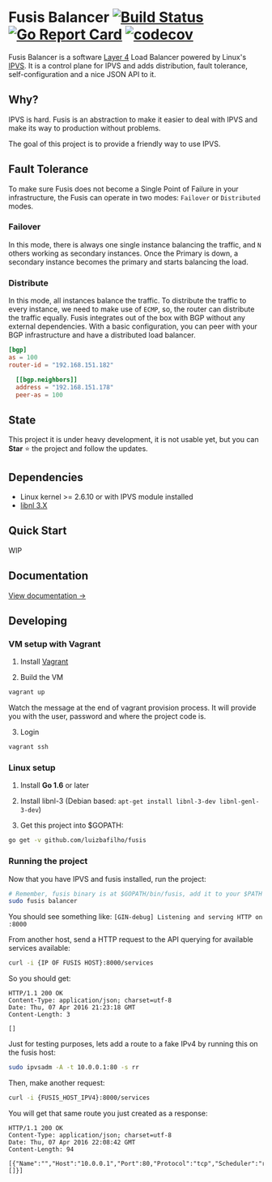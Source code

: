 Fusis Balancer  [![Build Status](https://travis-ci.org/luizbafilho/fusis.svg?branch=master)](https://travis-ci.org/luizbafilho/fusis) [![Go Report Card](https://goreportcard.com/badge/github.com/luizbafilho/fusis)](https://goreportcard.com/report/github.com/luizbafilho/fusis) [![codecov](https://codecov.io/gh/luizbafilho/fusis/branch/master/graph/badge.svg)](https://codecov.io/gh/luizbafilho/fusis)
======

Fusis Balancer is a software [Layer 4](https://en.wikipedia.org/wiki/Transport_layer) Load Balancer powered by Linux's [IPVS](http://www.linuxvirtualserver.org/). It is a control plane for IPVS and adds distribution, fault tolerance, self-configuration and a nice JSON API to it.

## Why?
IPVS is hard. Fusis is an abstraction to make it easier to deal with IPVS and make its way to production without problems.

The goal of this project is to provide a friendly way to use IPVS.

## Fault Tolerance
To make sure Fusis does not become a Single Point of Failure in your infrastructure, the Fusis can operate in two modes: `Failover` or `Distributed` modes.

### Failover
In this mode, there is always one single instance balancing the traffic, and `N` others working as secondary instances. Once the Primary is down, a secondary instance becomes the primary and starts balancing the load.

### Distribute
In this mode, all instances balance the traffic. To distribute the traffic to every instance, we need to make use of `ECMP`, so, the router can distribute the traffic equally. Fusis integrates out of the box with BGP without any external dependencies. With a basic configuration, you can peer with your BGP infrastructure and have a distributed load balancer.

```TOML
[bgp]
as = 100
router-id = "192.168.151.182"

  [[bgp.neighbors]]
  address = "192.168.151.178"
  peer-as = 100
```

## State
This project it is under heavy development, it is not usable yet, but you can **Star** :star: the project and follow the updates.

## Dependencies
* Linux kernel >= 2.6.10 or with IPVS module installed
* [libnl 3.X](https://www.infradead.org/~tgr/libnl/)

## Quick Start
WIP

## Documentation

[View documentation →](http://luizbafilho.github.io/fusis/)

## Developing

### VM setup with Vagrant
1. Install [Vagrant](https://www.vagrantup.com)

2. Build the VM
```bash
vagrant up
```
Watch the message at the end of vagrant provision process.
It will provide you with the user, password and where the project code is.

3. Login
```bash
vagrant ssh
```

### Linux setup
1. Install **Go 1.6** or later

2. Install libnl-3 (Debian based: `apt-get install libnl-3-dev libnl-genl-3-dev`)

3. Get this project into $GOPATH:
  ``` bash
  go get -v github.com/luizbafilho/fusis
  ```

### Running the project

Now that you have IPVS and fusis installed, run the project:

``` bash
# Remember, fusis binary is at $GOPATH/bin/fusis, add it to your $PATH
sudo fusis balancer
```
You should see something like:
`[GIN-debug] Listening and serving HTTP on :8000`

From another host, send a HTTP request to the API querying for available services available:
``` bash
curl -i {IP OF FUSIS HOST}:8000/services
```
So you should get:
```
HTTP/1.1 200 OK
Content-Type: application/json; charset=utf-8
Date: Thu, 07 Apr 2016 21:23:18 GMT
Content-Length: 3

[]
```

Just for testing purposes, lets add a route to a fake IPv4 by running this on the fusis host:

``` bash
sudo ipvsadm -A -t 10.0.0.1:80 -s rr
```

Then, make another request:

``` bash
curl -i {FUSIS_HOST_IPV4}:8000/services
```

You will get that same route you just created as a response:
```
HTTP/1.1 200 OK
Content-Type: application/json; charset=utf-8
Date: Thu, 07 Apr 2016 22:08:42 GMT
Content-Length: 94

[{"Name":"","Host":"10.0.0.1","Port":80,"Protocol":"tcp","Scheduler":"rr","Destinations":[]}]
```
